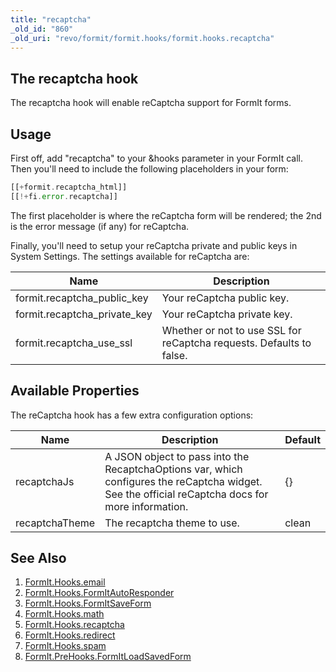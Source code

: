 ```yaml
---
title: "recaptcha"
_old_id: "860"
_old_uri: "revo/formit/formit.hooks/formit.hooks.recaptcha"
---
```


## The recaptcha hook

 The recaptcha hook will enable reCaptcha support for FormIt forms.

## Usage

 First off, add "recaptcha" to your &hooks parameter in your FormIt call. Then you'll need to include the following placeholders in your form:

 ``` php 
[[+formit.recaptcha_html]]
[[!+fi.error.recaptcha]]
```

 The first placeholder is where the reCaptcha form will be rendered; the 2nd is the error message (if any) for reCaptcha.

 Finally, you'll need to setup your reCaptcha private and public keys in System Settings. The settings available for reCaptcha are:

 | Name                           | Description                                                          |
 | ------------------------------ | -------------------------------------------------------------------- |
 | formit.recaptcha\_public\_key  | Your reCaptcha public key.                                           |
 | formit.recaptcha\_private\_key | Your reCaptcha private key.                                          |
 | formit.recaptcha\_use\_ssl     | Whether or not to use SSL for reCaptcha requests. Defaults to false. |

## Available Properties

 The reCaptcha hook has a few extra configuration options:

 | Name           | Description                                                                                                                                       | Default |
 | -------------- | ------------------------------------------------------------------------------------------------------------------------------------------------- | ------- |
 | recaptchaJs    | A JSON object to pass into the RecaptchaOptions var, which configures the reCaptcha widget. See the official reCaptcha docs for more information. | {}      |
 | recaptchaTheme | The recaptcha theme to use.                                                                                                                       | clean   |

## See Also

1. [FormIt.Hooks.email](/extras/formit/formit.hooks/formit.hooks.email)
2. [FormIt.Hooks.FormItAutoResponder](/extras/formit/formit.hooks/formit.hooks.formitautoresponder)
3. [FormIt.Hooks.FormItSaveForm](http://rtfm.modx.com/extras/revo/formit/formit.hooks/formit.hooks.formitsaveform)
4. [FormIt.Hooks.math](/extras/formit/formit.hooks/formit.hooks.math)
5. [FormIt.Hooks.recaptcha](/extras/formit/formit.hooks/formit.hooks.recaptcha)
6. [FormIt.Hooks.redirect](/extras/formit/formit.hooks/formit.hooks.redirect)
7. [FormIt.Hooks.spam](/extras/formit/formit.hooks/formit.hooks.spam)
8. [FormIt.PreHooks.FormItLoadSavedForm](https://docs.modx.com/extras/revo/formit/formit.hooks/formit.prehooks.formitloadsavedform)